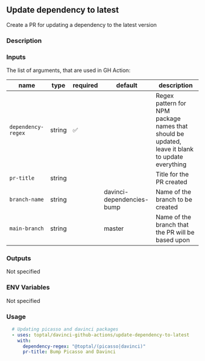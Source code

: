 ## Update dependency to latest

Create a PR for updating a dependency to the latest version

### Description

### Inputs

The list of arguments, that are used in GH Action:

| name               | type   | required | default                   | description                                                                                     |
| ------------------ | ------ | -------- | ------------------------- | ----------------------------------------------------------------------------------------------- |
| `dependency-regex` | string | ✅        |                           | Regex pattern for NPM package names that should be updated, leave it blank to update everything |
| `pr-title`         | string |          |                           | Title for the PR created                                                                        |
| `branch-name`      | string |          | davinci-dependencies-bump | Name of the branch to be created                                                                |
| `main-branch`      | string |          | master                    | Name of the branch that the PR will be based upon                                               |

### Outputs

Not specified

### ENV Variables

Not specified

### Usage

```yaml
  # Updating picasso and davinci packages
  - uses: toptal/davinci-github-actions/update-dependency-to-latest
    with:
      dependency-regex: "@toptal/(picasso|davinci)"
      pr-title: Bump Picasso and Davinci
```
